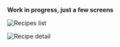 **Work in progress, just a few screens**

![Recipes list](http://farm8.staticflickr.com/7384/8902331285_bfe7df0055_c.jpg)

![Recipe detail](http://farm8.staticflickr.com/7407/8902330163_356122c598_c.jpg)